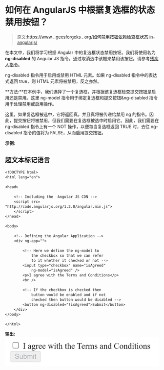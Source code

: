 # 如何在 AngularJS 中根据复选框的状态禁用按钮？

> 原文:[https://www . geesforgeks . org/如何禁用按钮依赖检查框状态 in-angularjs/](https://www.geeksforgeeks.org/how-to-disable-a-button-depending-on-a-checkboxs-state-in-angularjs/)

在本文中，我们将学习根据 Angular 中的复选框状态禁用按钮。我们将使用名为 **ng-disabled** 的 Angular JS 指令，通过取消选中该框来禁用该按钮。请参考[残疾人指令](https://www.geeksforgeeks.org/angularjs-ng-disabled-directive/)。

ng-disabled 指令用于启用或禁用 HTML 元素。如果 ng-disabled 指令中的表达式返回 true，则 HTML 元素将被禁用，反之亦然。

**方法:**在本例中，我们选择了一个复选框，并根据该复选框检查提交按钮是启用还是禁用。这里 ng-model 指令用于绑定复选框和提交按钮&ng-disabled 指令用于处理禁用或启用操作。

这里，如果复选框被选中，它将返回真，并且真将被传递给禁用 ng 的指令。因此，提交按钮将被禁用，但我们需要在复选框被选中时启用它。因此，我们需要在 ng-disabled 指令上有一个 NOT 操作，以便每当复选框返回 TRUE 时，去往 ng-disabled 指令的值将为 FALSE，从而启用提交按钮。

**示例:**

## 超文本标记语言

```
<!DOCTYPE html>
<html lang="en">

<head>

    <!-- Including the  Angular JS CDN -->
    <script src=
"http://code.angularjs.org/1.2.0/angular.min.js">
    </script>
</head>

<body>

    <!-- Defining the Angular Application -->
    <div ng-app="">

        <!-- Here we define the ng-model to 
            the checkbox so that we can refer 
            to it whether it checked or not -->
        <input type="checkbox" name="isAgreed" 
            ng-model="isAgreed" />
        <p>I agree with the Terms and Conditions</p>
        <br />

        <!-- If the checkbox is checked then 
            button would be enabled and if not 
            checked then button would be disabled -->
        <button ng-disabled="!isAgreed">Submit</button>
    </div>
</body>

</html>
```

**输出:** ![](img/711c6a821f913a0ec02b8ac035d7ef45.png)
